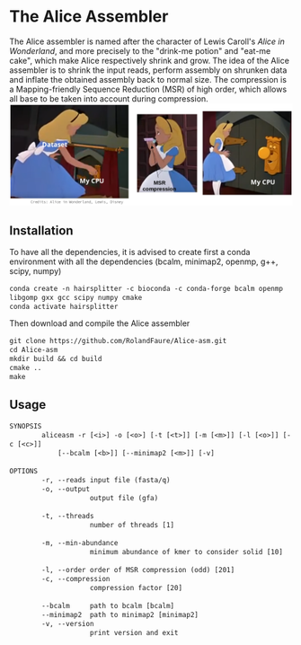 # The Alice Assembler

The Alice assembler is named after the character of Lewis Caroll's _Alice in Wonderland_, and more precisely to the "drink-me potion" and "eat-me cake", which make Alice respectively shrink and grow. The idea of the Alice assembler is to shrink the input reads, perform assembly on shrunken data and inflate the obtained assembly back to normal size. The compression is a Mapping-friendly Sequence Reduction (MSR) of high order, which allows all base to be taken into account during compression. 
![alice_compression](https://github.com/rolandfaure/Alice-asm/blob/master/alice_compression.png)

## Installation

To have all the dependencies, it is advised to create first a conda environment with all the dependencies (bcalm, minimap2, openmp, g++, scipy, numpy)
```
conda create -n hairsplitter -c bioconda -c conda-forge bcalm openmp libgomp gxx gcc scipy numpy cmake
conda activate hairsplitter
```

Then download and compile the Alice assembler
```
git clone https://github.com/RolandFaure/Alice-asm.git
cd Alice-asm
mkdir build && cd build
cmake ..
make
```

## Usage

```
SYNOPSIS
        aliceasm -r [<i>] -o [<o>] [-t [<t>]] [-m [<m>]] [-l [<o>]] [-c [<c>]]
            [--bcalm [<b>]] [--minimap2 [<m>]] [-v]

OPTIONS
        -r, --reads input file (fasta/q)
        -o, --output
                    output file (gfa)

        -t, --threads
                    number of threads [1]

        -m, --min-abundance
                    minimum abundance of kmer to consider solid [10]

        -l, --order order of MSR compression (odd) [201]
        -c, --compression
                    compression factor [20]

        --bcalm     path to bcalm [bcalm]
        --minimap2  path to minimap2 [minimap2]
        -v, --version
                    print version and exit

```

